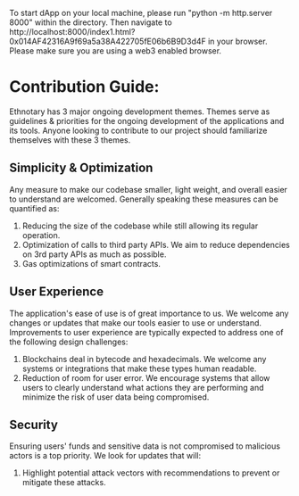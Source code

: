 To start dApp on your local machine, please run "python -m http.server 8000" within the directory. Then navigate to http://localhost:8000/index1.html?0x014AF42316A9f69a5a38A422705fE06b6B9D3d4F in your browser. Please make sure you are using a web3 enabled browser.      




# Contribution Guide:

Ethnotary has 3 major ongoing development themes. Themes serve as guidelines & priorities for the ongoing development of the applications and its tools. Anyone looking to contribute to our project should familiarize themselves with these 3 themes. 

## Simplicity & Optimization
Any measure to make our codebase smaller, light weight, and overall easier to understand are welcomed. Generally speaking these measures can be quantified as:

1) Reducing the size of the codebase while still allowing its regular operation.
2) Optimization of calls to third party APIs. We aim to reduce dependencies on 3rd party APIs as much as possible. 
3) Gas optimizations of smart contracts. 


## User Experience
The application's ease of use is of great importance to us. We welcome any changes or updates that make our tools easier to use or understand. Improvements to user experience are typically expected to address one of the following design challenges:

1) Blockchains deal in bytecode and hexadecimals. We welcome any systems or integrations that make these types human readable.
2) Reduction of room for user error. We encourage systems that allow users to clearly understand what actions they are performing and minimize the risk of user data being compromised. 


## Security
Ensuring users' funds and sensitive data is not compromised to malicious actors is a top priority. We look for updates that will:

1) Highlight potential attack vectors with recommendations to prevent or mitigate these attacks.
